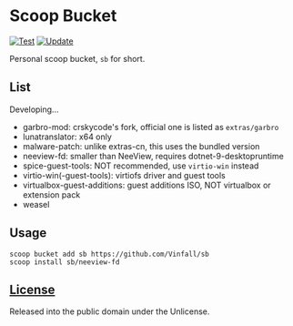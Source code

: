 # Scoop Bucket

[![Test](https://github.com/Vinfall/sb/actions/workflows/test.yml/badge.svg)](https://github.com/Vinfall/sb/actions/workflows/test.yml) [![Update](https://github.com/Vinfall/sb/actions/workflows/update.yml/badge.svg)](https://github.com/Vinfall/sb/actions/workflows/update.yml)

Personal scoop bucket, `sb` for short.

## List

Developing...

- garbro-mod: crskycode's fork, official one is listed as `extras/garbro`
- lunatranslator: x64 only
- malware-patch: unlike extras-cn, this uses the bundled version
- neeview-fd: smaller than NeeView, requires dotnet-9-desktopruntime
- spice-guest-tools: NOT recommended, use `virtio-win` instead
- virtio-win(-guest-tools): virtiofs driver and guest tools
- virtualbox-guest-additions: guest additions ISO, NOT virtualbox or extension pack
- weasel

## Usage

```pwsh
scoop bucket add sb https://github.com/Vinfall/sb
scoop install sb/neeview-fd
```

## [License](LICENSE)

Released into the public domain under the Unlicense.
